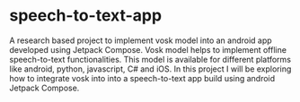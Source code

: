# speech-to-text-app
A research based project to implement vosk model into an android app developed using Jetpack Compose. 
Vosk model helps to implement offline speech-to-text functionalities. This model is available for different platforms like android, python, javascript, C# and iOS.
In  this project I will be exploring how to integrate vosk into into a speech-to-text app build using android Jetpack Compose.
